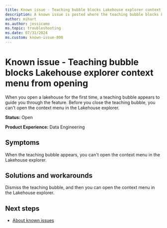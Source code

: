 ```yaml
---
title: Known issue - Teaching bubble blocks Lakehouse explorer context menu from opening
description: A known issue is posted where the teaching bubble blocks Lakehouse explorer context menu from opening.
author: mihart
ms.author: jessicamo
ms.topic: troubleshooting  
ms.date: 07/31/2024
ms.custom: known-issue-800
---
```


# Known issue - Teaching bubble blocks Lakehouse explorer context menu from opening

When you open a lakehouse for the first time, a teaching bubble appears to guide you through the feature. Before you close the teaching bubble, you can't open the context menu in the Lakehouse explorer.

**Status:** Open

**Product Experience:** Data Engineering

## Symptoms

When the teaching bubble appears, you can't open the context menu in the Lakehouse explorer.

## Solutions and workarounds

Dismiss the teaching bubble, and then you can open the context menu in the Lakehouse explorer.

## Next steps

- [About known issues](https://support.fabric.microsoft.com/known-issues)
